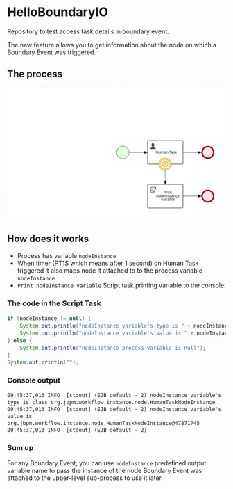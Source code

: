 # HelloBoundaryIO
Repository to test access task details in boundary event.

The new feature allows you to get information about the node on which a Boundary Event was triggered.

## The process
![](src/main/resources/com/myspace/helloboundaryio/HelloBoundaryIO.TimerThrow-svg.svg)

## How does it works

* Process has variable `nodeInstance`
* When timer (PT1S which means after 1 second) on Human Task triggered it also maps node it attached to to the process variable `nodeInstance`
* `Print nodeInstance variable` Script task printing variable to the console:

### The code in the Script Task
```java
if (nodeInstance != null) {
    System.out.println("nodeInstance variable's type is " + nodeInstance.getClass().toString());
    System.out.println("nodeInstance variable's value is " + nodeInstance.toString());
} else {
    System.out.println("nodeInstance process variable is null");
}
System.out.println("");
```

### Console output
```
09:45:37,013 INFO  [stdout] (EJB default - 2) nodeInstance variable's type is class org.jbpm.workflow.instance.node.HumanTaskNodeInstance
09:45:37,013 INFO  [stdout] (EJB default - 2) nodeInstance variable's value is org.jbpm.workflow.instance.node.HumanTaskNodeInstance@47871745
09:45:37,013 INFO  [stdout] (EJB default - 2)
```

### Sum up
For any Boundary Event, you can use `nodeInstance` predefined output variable name to pass the instance of the node Boundary Event was attached to the upper-level sub-process to use it later.
